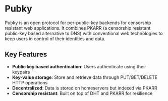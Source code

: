 # Pubky

Pubky is an open protocol for per-public-key backends for censorship resistant web applications. It combines PKARR (a censorship resistant public-key based alternative to DNS) with conventional web technologies to keep users in control of their identities and data.

## Key Features

- **Public key based authentication**: Users authenticate using their keypairs
- **Key-value storage**: Store and retrieve data through PUT/GET/DELETE HTTP operations
- **Decentralized**: Data is stored on homeservers but indexed via PKARR
- **Censorship resistant**: Built on top of DHT and PKARR for resilience
